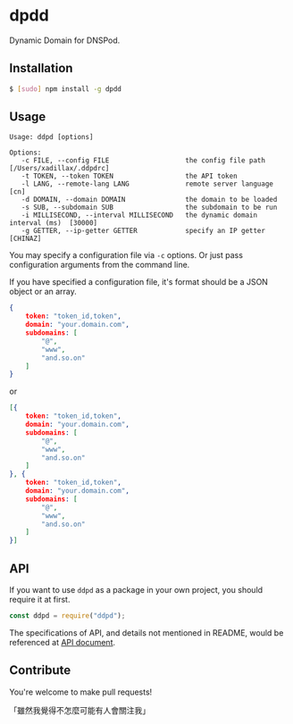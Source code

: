 # dpdd

Dynamic Domain for DNSPod.

## Installation

```sh
$ [sudo] npm install -g dpdd
```

## Usage

```
Usage: ddpd [options]

Options:
   -c FILE, --config FILE                   the config file path  [/Users/xadillax/.ddpdrc]
   -t TOKEN, --token TOKEN                  the API token
   -l LANG, --remote-lang LANG              remote server language  [cn]
   -d DOMAIN, --domain DOMAIN               the domain to be loaded
   -s SUB, --subdomain SUB                  the subdomain to be run
   -i MILLISECOND, --interval MILLISECOND   the dynamic domain interval (ms)  [30000]
   -g GETTER, --ip-getter GETTER            specify an IP getter  [CHINAZ]
```

You may specify a configuration file via `-c` options. Or just pass configuration arguments from the command line.

If you have specified a configuration file, it's format should be a JSON object or an array.

```json
{
    token: "token_id,token",
    domain: "your.domain.com",
    subdomains: [
        "@",
        "www",
        "and.so.on"
    ]
}
```

or

```json
[{
    token: "token_id,token",
    domain: "your.domain.com",
    subdomains: [
        "@",
        "www",
        "and.so.on"
    ]
}, {
    token: "token_id,token",
    domain: "your.domain.com",
    subdomains: [
        "@",
        "www",
        "and.so.on"
    ]
}]
```

## API

If you want to use `ddpd` as a package in your own project, you should require it at first.

```javascript
const ddpd = require("ddpd");
```

The specifications of API, and details not mentioned in README, would be referenced at [API document](http://blog.xcoder.in/ddpd/doc).

## Contribute

You're welcome to make pull requests!

「雖然我覺得不怎麼可能有人會關注我」
